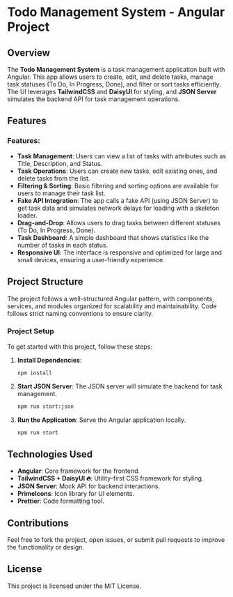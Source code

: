 # Todo Management System - Angular Project

## Overview
The **Todo Management System** is a task management application built with Angular. This app allows users to create, edit, and delete tasks, manage task statuses (To Do, In Progress, Done), and filter or sort tasks efficiently. The UI leverages **TailwindCSS** and **DaisyUI** for styling, and **JSON Server** simulates the backend API for task management operations.

## Features

### Features:
- **Task Management**: Users can view a list of tasks with attributes such as Title, Description, and Status.
- **Task Operations**: Users can create new tasks, edit existing ones, and delete tasks from the list.
- **Filtering & Sorting**: Basic filtering and sorting options are available for users to manage their task list.
- **Fake API Integration**: The app calls a fake API (using JSON Server) to get task data and simulates network delays for loading with a skeleton loader.
- **Drag-and-Drop**: Allows users to drag tasks between different statuses (To Do, In Progress, Done).
- **Task Dashboard**: A simple dashboard that shows statistics like the number of tasks in each status.
- **Responsive UI**: The interface is responsive and optimized for large and small devices, ensuring a user-friendly experience.


## Project Structure
The project follows a well-structured Angular pattern, with components, services, and modules organized for scalability and maintainability. Code follows strict naming conventions to ensure clarity.

### Project Setup
To get started with this project, follow these steps:

1. **Install Dependencies**:
   ```bash
   npm install
   ```

2. **Start JSON Server**:
   The JSON server will simulate the backend for task management.
   ```bash
   npm run start:json
   ```

3. **Run the Application**:
   Serve the Angular application locally.
   ```bash
   npm run start
   ```


## Technologies Used
- **Angular**: Core framework for the frontend.
- **TailwindCSS + DaisyUI 🔥**: Utility-first CSS framework for styling.
- **JSON Server**: Mock API for backend interactions.
- **PrimeIcons**: Icon library for UI elements.
- **Prettier**: Code formatting tool.


## Contributions
Feel free to fork the project, open issues, or submit pull requests to improve the functionality or design.

## License
This project is licensed under the MIT License.